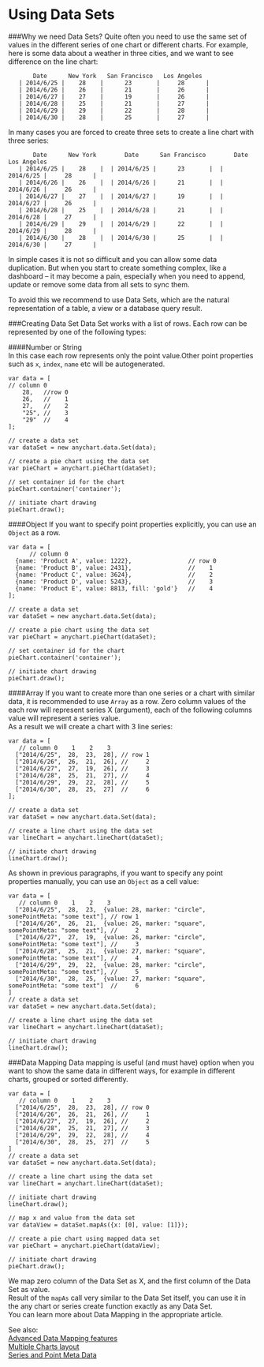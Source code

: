Using Data Sets
===============
###Why we need Data Sets?
Quite often you need to use the same set of values in the different series of one chart or different charts.
For example, here is some data about a weather in three cities, and we want to see difference on the line chart:
```
       Date      New York   San Francisco   Los Angeles  
   | 2014/6/25 |    28    |      23       |     28      |
   | 2014/6/26 |    26    |      21       |     26      |
   | 2014/6/27 |    27    |      19       |     26      |
   | 2014/6/28 |    25    |      21       |     27      |
   | 2014/6/29 |    29    |      22       |     28      |
   | 2014/6/30 |    28    |      25       |     27      |
```
In many cases you are forced to create three sets to create a line chart with three series:
```
       Date      New York        Date      San Francisco        Date      Los Angeles 
   | 2014/6/25 |    28    |  | 2014/6/25 |      23       |  | 2014/6/25 |     28      |
   | 2014/6/26 |    26    |  | 2014/6/26 |      21       |  | 2014/6/26 |     26      |
   | 2014/6/27 |    27    |  | 2014/6/27 |      19       |  | 2014/6/27 |     26      |
   | 2014/6/28 |    25    |  | 2014/6/28 |      21       |  | 2014/6/28 |     27      |
   | 2014/6/29 |    29    |  | 2014/6/29 |      22       |  | 2014/6/29 |     28      |
   | 2014/6/30 |    28    |  | 2014/6/30 |      25       |  | 2014/6/30 |     27      | 
```
In simple cases it is not so difficult and you can allow some data duplication. But when you start to create something complex, like a dashboard – it may become a pain, especially when you need to append, update or remove some data from all sets to sync them.  

To avoid this we recommend to use Data Sets, which are the natural representation of a table, a view or a database query result.

###Creating Data Set
Data Set works with a list of rows. Each row can be represented by one of the following types: 

####Number or String  
In this case each row represents only the point value.Other point properties such as `x`, `index`, `name` etc will be autogenerated.
```
var data = [
// column 0
    28,   //row 0
    26,   //    1
    27,   //    2
    "25", //    3
    "29"  //    4
];

// create a data set  
var dataSet = new anychart.data.Set(data);

// create a pie chart using the data set
var pieChart = anychart.pieChart(dataSet);  

// set container id for the chart  
pieChart.container('container');

// initiate chart drawing
pieChart.draw();
```
####Object
If you want to specify point properties explicitly, you can use an `Object` as a row.  
```
var data = [
      // column 0
  {name: 'Product A', value: 1222},                // row 0
  {name: 'Product B', value: 2431},                //    1
  {name: 'Product C', value: 3624},                //    2
  {name: 'Product D', value: 5243},                //    3
  {name: 'Product E', value: 8813, fill: 'gold'}   //    4
];

// create a data set
var dataSet = new anychart.data.Set(data);

// create a pie chart using the data set 
var pieChart = anychart.pieChart(dataSet);

// set container id for the chart
pieChart.container('container');

// initiate chart drawing
pieChart.draw();
```
####Array
If you want to create more than one series or a chart with similar data, it is recommended to use `Array` as a row. Zero column values of the each row will represent series X (argument), each of the following columns value will  represent a series value.  
As a result we will create a chart with 3 line series:  
```
var data = [ 
   // column 0    1    2    3
  ["2014/6/25",  28,  23,  28], // row 1
  ["2014/6/26",  26,  21,  26], //     2
  ["2014/6/27",  27,  19,  26], //     3
  ["2014/6/28",  25,  21,  27], //     4
  ["2014/6/29",  29,  22,  28], //     5
  ["2014/6/30",  28,  25,  27]  //     6
];

// create a data set
var dataSet = new anychart.data.Set(data);

// create a line chart using the data set 
var lineChart = anychart.lineChart(dataSet);

// initiate chart drawing
lineChart.draw();
```
As shown in previous paragraphs, if you want to specify any point properties manually, you can use an `Object` as a cell value:
```
var data = [ 
   // column 0    1    2    3
  ["2014/6/25",  28,  23,  {value: 28, marker: "circle", somePointMeta: "some text"], // row 1
  ["2014/6/26",  26,  21,  {value: 26, marker: "square", somePointMeta: "some text"], //     2
  ["2014/6/27",  27,  19,  {value: 26, marker: "circle", somePointMeta: "some text"], //     3
  ["2014/6/28",  25,  21,  {value: 27, marker: "square", somePointMeta: "some text"], //     4
  ["2014/6/29",  29,  22,  {value: 28, marker: "circle", somePointMeta: "some text"], //     5
  ["2014/6/30",  28,  25,  {value: 27, marker: "square", somePointMeta: "some text"]  //     6
]
// create a data set
var dataSet = new anychart.data.Set(data);

// create a line chart using the data set 
var lineChart = anychart.lineChart(dataSet);

// initiate chart drawing
lineChart.draw();
```
###Data Mapping
Data mapping is useful (and must have) option when you want to show the same data in different ways, for example in different charts, grouped or sorted differently.
```
var data = [ 
   // column 0    1    2    3
  ["2014/6/25",  28,  23,  28], // row 0
  ["2014/6/26",  26,  21,  26], //     1
  ["2014/6/27",  27,  19,  26], //     2
  ["2014/6/28",  25,  21,  27], //     3
  ["2014/6/29",  29,  22,  28], //     4
  ["2014/6/30",  28,  25,  27]  //     5
]
// create a data set
var dataSet = new anychart.data.Set(data);

// create a line chart using the data set 
var lineChart = anychart.lineChart(dataSet);

// initiate chart drawing
lineChart.draw();

// map x and value from the data set
var dataView = dataSet.mapAs({x: [0], value: [1]});

// create a pie chart using mapped data set 
var pieChart = anychart.pieChart(dataView);

// initiate chart drawing
pieChart.draw();
```

We map zero column of the Data Set as X, and the first column of the Data Set as value.  
Result of the `mapAs` call very similar to the Data Set itself, you can use it in the any chart or series create function exactly as any Data Set.  
You can learn more about Data Mapping in the appropriate article.

See also:  
<a href="./Advanced_Data_Mapping_features">Advanced Data Mapping features</a>  
<a href="#">Multiple Charts layout</a>  
<a href="#">Series and Point Meta Data</a>















